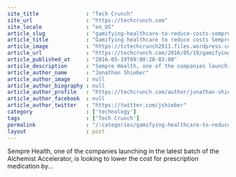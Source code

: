 ```yaml
---
site_title               : "Tech Crunch"
site_url                 : "https://techcrunch.com"
site_locale              : "en_US"
article_slug             : "gamifying-healthcare-to-reduce-costs-sempre-health-launches-from-the-alchemist-accelerator"
article_title            : "Gamifying healthcare to reduce costs Sempre Health launches from the Alchemist Accelerator"
article_image            : "https://tctechcrunch2011.files.wordpress.com/2016/05/screen-shot-2016-05-19-at-11-15-25-am.png?w=764&h=400&crop=1"
article_url              : "https://techcrunch.com/2016/05/19/gamifying-healthcare-to-reduce-costs-sempre-health-launches-from-the-alchemist-accelerator/"
article_published_at     : "2016-05-19T09:00:28-03:00"
article_description      : "Sempre Health, one of the companies launching in the latest batch of the Alchemist Accelerator, is looking to lower the cost for prescription medication by..."
article_author_name      : "Jonathan Shieber"
article_author_image     : null
article_author_biography : null
article_author_profile   : "https://techcrunch.com/author/jonathan-shieber/"
article_author_facebook  : null
article_author_twitter   : "https://twitter.com/jshieber"
category                 : ['technology']
tags                     : ['Tech Crunch']
permalink                : "/:categories/gamifying-healthcare-to-reduce-costs-sempre-health-launches-from-the-alchemist-accelerator/"
layout                   : post
---
```


Sempre Health, one of the companies launching in the latest batch of the Alchemist Accelerator, is looking to lower the cost for prescription medication by...
